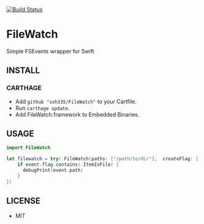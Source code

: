 [![Build Status](https://travis-ci.org/soh335/FileWatch.svg?branch=master)](https://travis-ci.org/soh335/FileWatch)

# FileWatch

Simple FSEvents wrapper for Swift

## INSTALL

### CARTHAGE

* Add ```github "soh335/FileWatch"``` to your Cartfile.
* Run ```carthage update```.
* Add FileWatch.framework to Embedded Binaries.

## USAGE

```swift
import FileWatch

let filewatch = try! FileWatch(paths: ["/path/to/dir"],  createFlag: [.UseCFTypes, .FileEvents], runLoop: NSRunLoop.currentRunLoop(), latency: 3.0, eventHandler: { event in
    if event.flag.contains(.ItemIsFile) {
      debugPrint(event.path)
    }
})
```

## LICENSE

* MIT

